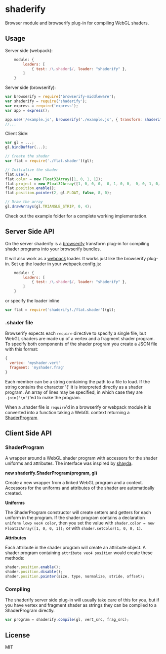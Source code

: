 # shaderify

Browser module and browserify plug-in for compiling WebGL shaders.


## Usage

Server side (webpack):

```js
	module: {
		loaders: [
			{ test: /\.shader$/, loader: "shaderify" },
		]
	}
```

Server side (browserify):
```js
var browserify = require('browserify-middleware');
var shaderify = require('shaderify');
var express = require('express');
var app = express();

app.use('/example.js', browserify('./example.js', { transform: shaderify() }));
//...
```

Client Side:
```js
var gl = ...;
gl.bindBuffer(...);

// Create the shader
var flat = require('./flat.shader')(gl);

// Initialize the shader
flat.use();
flat.color = new Float32Array([1, 0, 1, 1]);
flat.project = new Float32Array([1, 0, 0, 0,  0, 1, 0, 0,  0, 0, 1, 0,  0, 0, 0, 1]);
flat.position.enable();
flat.position.pointer(2, gl.FLOAT, false, 8, 0);

// Draw the array
gl.drawArrays(gl.TRIANGLE_STRIP, 0, 4);
```

Check out the example folder for a complete working implementation.

## Server Side API

On the server shaderify is a [browserify](http://browserify.org/) transform plug-in for compiling shader programs into your browserify bundles.

It will also work as a [webpack](https://webpack.github.io/) loader. It works just like the browserify plug-in.
Set up the loader in your webpack.config.js:
```js
	module: {
		loaders: [
			{ test: /\.shader$/, loader: "shaderify" },
		]
	}
```
or specify the loader inline
```js
var flat = require('shaderify!./flat.shader')(gl);
```

### .shader file

Browserify expects each `require` directive to specify a single file, but WebGL shaders are made up of a vertex and a fragment shader program. To specify both components of the shader program you create a JSON file with this format:
```js
{
  vertex: 'myshader.vert'
  fragment: 'myshader.frag'
}
```
Each member can be a string containing the path to a file to load. If the string contains the character '{' it is interpreted directly as a shader program. An array of lines may be specified, in which case they are `.join('\n')`'ed to make the program.

When a .shader file is `require`'d in a browserify or webpack module it is converted into a function taking a WebGL context returning a [ShaderProgram](#shaderprogram).


## Client Side API

### ShaderProgram

A wrapper around a WebGL shader program with accessors for the shader uniforms and attributes. The interface was inspired by [shayda](https://github.com/jaz303/shayda).

__new shaderify.ShaderProgram(program, gl)__

Create a new wrapper from a linked  WebGL program and a context. Accessors for the uniforms and attributes of the shader are automatically created.

__Uniforms__

The ShaderProgram constructor will create setters and getters for each uniform in the program. If the shader program contains a declaration `uniform lowp vec4 color`, then you set the value with `shader.color = new Float32Array([1, 0, 0, 1]);` or with `shader.setColor(1, 0, 0, 1)`.

__Attributes__

Each attribute in the shader program will create an attribute object. A shader program containing `attribute vec4 position` would create these methods:
```js
shader.position.enable();
shader.position.disable();
shader.position.pointer(size, type, normalize, stride, offset);
```

### Compiling

The shaderify server side plug-in will usually take care of this for you, but if you have vertex and fragment shader as strings they can be compiled to a ShaderProgram directly.
```js
var program = shaderify.compile(gl, vert_src, frag_src);
```

## License

  MIT
